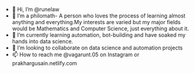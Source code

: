 - 👋 Hi, I’m @runelaw
- 👀 I’m a philomath- A person who loves the process of learning almost anything and everything.My interests are varied but my major fields would be Mathematics and Computer Science, just everything about it.
- 🌱 I’m currently learning automation, bot-building and have soaked my hands into data science.
- 💞️ I’m looking to collaborate on data science and automation projects
- 📫 How to reach me @vagarunt.05 on Instagram or prakhargusain.netlify.com

<!---
runelaw/runelaw is a ✨ special ✨ repository because its `README.md` (this file) appears on your GitHub profile.
You can click the Preview link to take a look at your changes.
--->
